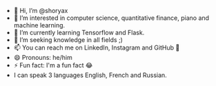 - 👋 Hi, I’m @shoryax
- 👀 I’m interested in computer science, quantitative finance, piano and machine learning.
- 🌱 I’m currently learning Tensorflow and Flask.
- 💞️ I’m seeking knowledge in all fields ;)
- 📫 You can reach me on LinkedIn, Instagram and GitHub 🤭
- 😄 Pronouns: he/him
- ⚡ Fun fact: I'm a fun fact 😂
- I can speak 3 languages English, French and Russian.

<!---
shoryax/shoryax is a ✨ special ✨ repository because its `README.md` (this file) appears on your GitHub profile.
You can click the Preview link to take a look at your changes.
--->
